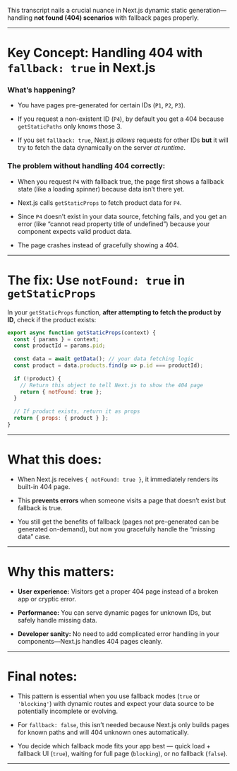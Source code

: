This transcript nails a crucial nuance in Next.js dynamic static generation—handling **not found (404) scenarios** with fallback pages properly.

---

# Key Concept: Handling 404 with `fallback: true` in Next.js

### What’s happening?

- You have pages pre-generated for certain IDs (`P1`, `P2`, `P3`).
    
- If you request a non-existent ID (`P4`), by default you get a 404 because `getStaticPaths` only knows those 3.
    
- If you set `fallback: true`, Next.js _allows_ requests for other IDs **but** it will try to fetch the data dynamically on the server _at runtime_.
    

### The problem without handling 404 correctly:

- When you request `P4` with fallback true, the page first shows a fallback state (like a loading spinner) because data isn’t there yet.
    
- Next.js calls `getStaticProps` to fetch product data for `P4`.
    
- Since `P4` doesn’t exist in your data source, fetching fails, and you get an error (like “cannot read property title of undefined”) because your component expects valid product data.
    
- The page crashes instead of gracefully showing a 404.
    

---

# The fix: Use `notFound: true` in `getStaticProps`

In your `getStaticProps` function, **after attempting to fetch the product by ID**, check if the product exists:

```js
export async function getStaticProps(context) {
  const { params } = context;
  const productId = params.pid;
  
  const data = await getData(); // your data fetching logic
  const product = data.products.find(p => p.id === productId);
  
  if (!product) {
    // Return this object to tell Next.js to show the 404 page
    return { notFound: true };
  }
  
  // If product exists, return it as props
  return { props: { product } };
}
```

---

# What this does:

- When Next.js receives `{ notFound: true }`, it immediately renders its built-in 404 page.
    
- This **prevents errors** when someone visits a page that doesn’t exist but fallback is true.
    
- You still get the benefits of fallback (pages not pre-generated can be generated on-demand), but now you gracefully handle the “missing data” case.
    

---

# Why this matters:

- **User experience:** Visitors get a proper 404 page instead of a broken app or cryptic error.
    
- **Performance:** You can serve dynamic pages for unknown IDs, but safely handle missing data.
    
- **Developer sanity:** No need to add complicated error handling in your components—Next.js handles 404 pages cleanly.
    

---

# Final notes:

- This pattern is essential when you use fallback modes (`true` or `'blocking'`) with dynamic routes and expect your data source to be potentially incomplete or evolving.
    
- For `fallback: false`, this isn’t needed because Next.js only builds pages for known paths and will 404 unknown ones automatically.
    
- You decide which fallback mode fits your app best — quick load + fallback UI (`true`), waiting for full page (`blocking`), or no fallback (`false`).
    

---


